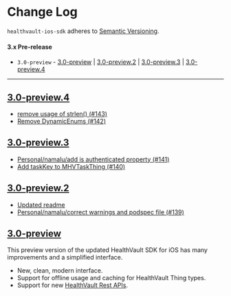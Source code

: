 # Change Log

`healthvault-ios-sdk` adheres to [Semantic Versioning](http://semver.org/).

#### 3.x Pre-release
- `3.0-preview` - [3.0-preview](#30-preview) | [3.0-preview.2](#30-preview2) | [3.0-preview.3](#30-preview3) | [3.0-preview.4](#30-preview4)

---
## [3.0-preview.4](https://github.com/Microsoft/healthvault-ios-sdk/releases/tag/3.0-preview.4)
- [remove usage of strlen() (#143)](http://github.com/Microsoft/healthvault-ios-sdk/commit/09ea238453ed5c540f91c2c8d32f636264ab9851) 
- [Remove DynamicEnums (#142)](http://github.com/Microsoft/healthvault-ios-sdk/commit/b6da781deb028576d6914045b3d1508348e2ac89) 

## [3.0-preview.3](https://github.com/Microsoft/healthvault-ios-sdk/releases/tag/3.0-preview.3)
- [Personal/namalu/add is authenticated property (#141)](http://github.com/Microsoft/healthvault-ios-sdk/commit/d1bbf5d9a4e818fc8b76424f8152b010ef7526cb) 
- [Add taskKey to MHVTaskThing (#140)](http://github.com/Microsoft/healthvault-ios-sdk/commit/15110f2e057430f5724cc7dfc4661238e1e4a8f5) 

## [3.0-preview.2](https://github.com/Microsoft/healthvault-ios-sdk/releases/tag/3.0-preview.2)
- [Updated readme](http://github.com/Microsoft/healthvault-ios-sdk/commit/704767c6af16f4b1155d32b05bb4146e5738a5ef) 
- [Personal/namalu/correct warnings and podspec file (#139)](http://github.com/Microsoft/healthvault-ios-sdk/commit/f92061a62de1523ebfa8a958cba4516287a8ef61) 

## [3.0-preview](https://github.com/Microsoft/healthvault-ios-sdk/releases/tag/3.0-preview)
This preview version of the updated HealthVault SDK for iOS has many improvements and a simplified interface.

* New, clean, modern interface.
* Support for offline usage and caching for HealthVault Thing types.
* Support for new [HealthVault Rest APIs](https://docs.microsoft.com/en-us/rest/healthvault/). 